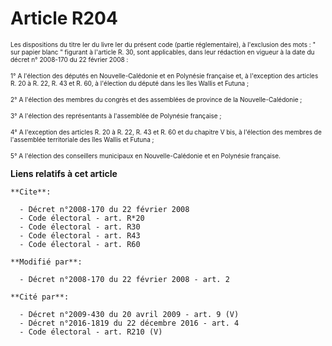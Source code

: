 # Article R204

<font size="1">Les dispositions du titre Ier du livre Ier du présent code (partie réglementaire), à l'exclusion des mots : "
sur papier blanc " figurant à l'article R. 30, sont applicables, dans leur rédaction en vigueur à la date du décret n°
2008-170 du 22 février 2008 : </font>

<font size="1">1° A l'élection des députés en Nouvelle-Calédonie et en Polynésie française et, à l'exception des articles R.
20 à R. 22, R. 43 et R. 60, à l'élection du député dans les îles Wallis et Futuna ; </font>

<font size="1">2° A l'élection des membres du congrès et des assemblées de province de la Nouvelle-Calédonie ; </font>

<font size="1">3° A l'élection des représentants à l'assemblée de Polynésie française ; </font>

<font size="1">4° A l'exception des articles R. 20 à R. 22, R. 43 et R. 60 et du chapitre V bis, à l'élection des membres de
l'assemblée territoriale des îles Wallis et Futuna ; </font>

<font size="1">5° A l'élection des conseillers municipaux en Nouvelle-Calédonie et en Polynésie française.</font>

**Liens relatifs à cet article**

	**Cite**:

	  - Décret n°2008-170 du 22 février 2008
	  - Code électoral - art. R*20
	  - Code électoral - art. R30
	  - Code électoral - art. R43
	  - Code électoral - art. R60

	**Modifié par**:

	  - Décret n°2008-170 du 22 février 2008 - art. 2

	**Cité par**:

	  - Décret n°2009-430 du 20 avril 2009 - art. 9 (V)
	  - Décret n°2016-1819 du 22 décembre 2016 - art. 4
	  - Code électoral - art. R210 (V)
